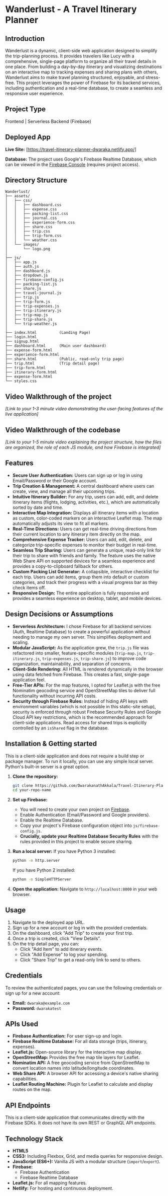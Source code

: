 # Wanderlust - A Travel Itinerary Planner

## Introduction
Wanderlust is a dynamic, client-side web application designed to simplify the trip-planning process. It provides travelers like Lucy with a comprehensive, single-page platform to organize all their travel details in one place. From building a day-by-day itinerary and visualizing destinations on an interactive map to tracking expenses and sharing plans with others, Wanderlust aims to make travel planning structured, enjoyable, and stress-free. This project leverages the power of Firebase for its backend services, including authentication and a real-time database, to create a seamless and responsive user experience.

## Project Type
Frontend | Serverless Backend (Firebase)

## Deployed App
**Live Site:** [https://travel-itinerary-planner-dwaraka.netlify.app/]

**Database:** The project uses Google's Firebase Realtime Database, which can be viewed in the [Firebase Console](https://console.firebase.google.com/) (requires project access).

## Directory Structure
```
Wanderlust/
├── assets/
│   ├── css/
│   │   ├── dashboard.css
│   │   ├── expense.css
│   │   ├── packing-list.css
│   │   ├── journal.css
│   │   ├── experience-form.css
│   │   ├── share.css
│   │   ├── trip.css
│   │   ├── trip-form.css
│   │   └── weather.css
│   └── images/
│       └── logo.png
│
├── js/
│   ├── app.js
│   ├── auth.js
│   ├── dashboard.js
│   ├── dropdown.js
│   ├── firebase-config.js
│   ├── packing-list.js
│   ├── share.js
│   ├── travel-journal.js
│   ├── trip.js
│   ├── trip-form.js
│   ├── trip-expenses.js
│   ├── trip-itinerary.js
│   ├── trip-map.js
│   ├── trip-share.js
│   └── trip-weather.js
│
├── index.html          (Landing Page)
├── login.html
├── signup.html
├── dashboard.html      (Main user dashboard)
├── expense-form.html
├── experience-form.html
├── share.html          (Public, read-only trip page)
├── trip.html           (Trip detail page)
├── trip-form.html
├── itinerary-form.html
├── expense-form.html
└── styles.css
```

## Video Walkthrough of the project
*[Link to your 1-3 minute video demonstrating the user-facing features of the live application]*

## Video Walkthrough of the codebase
*[Link to your 1-5 minute video explaining the project structure, how the files are organized, the role of each JS module, and how Firebase is integrated]*

## Features
- **Secure User Authentication:** Users can sign up or log in using Email/Password or their Google account.
- **Trip Creation & Management:** A central dashboard where users can create, view, and manage all their upcoming trips.
- **Intuitive Itinerary Builder:** For any trip, users can add, edit, and delete itinerary items (flights, lodging, activities, etc.), which are automatically sorted by date and time.
- **Interactive Map Integration:** Displays all itinerary items with a location as custom, color-coded markers on an interactive Leaflet map. The map automatically adjusts its view to fit all markers.
- **Real-Time Directions:** Users can get real-time driving directions from their current location to any itinerary item directly on the map.
- **Comprehensive Expense Tracker:** Users can add, edit, delete, and categorize trip-specific expenses to monitor their budget in real-time.
- **Seamless Trip Sharing:** Users can generate a unique, read-only link for their trip to share with friends and family. The feature uses the native Web Share API on supported devices for a seamless experience and provides a copy-to-clipboard fallback for others.
- **Custom Packing List Generator:** A collapsible, interactive checklist for each trip. Users can add items, group them into default or custom categories, and track their progress with a visual progress bar as they check items off.
- **Responsive Design:** The entire application is fully responsive and provides a seamless experience on desktop, tablet, and mobile devices.

## Design Decisions or Assumptions
- **Serverless Architecture:** I chose Firebase for all backend services (Auth, Realtime Database) to create a powerful application without needing to manage my own server. This simplifies deployment and scaling.
- **Modular JavaScript:** As the application grew, the `trip.js` file was refactored into smaller, feature-specific modules (`trip-map.js`, `trip-itinerary.js`, `trip-expenses.js`, `trip-share.js`) to improve code organization, maintainability, and separation of concerns.
- **Client-Side Rendering:** All HTML is rendered dynamically in the browser using data fetched from Firebase. This creates a fast, single-page application feel.
- **Free-Tier APIs:** For the map features, I opted for Leaflet.js with the free Nominatim geocoding service and OpenStreetMap tiles to deliver full functionality without incurring API costs.
- **Security through Firebase Rules:** Instead of hiding API keys with environment variables (which is not possible in this static-site setup), security is enforced through robust Firebase Security Rules and Google Cloud API key restrictions, which is the recommended approach for client-side applications. Read access for shared trips is explicitly controlled by an `isShared` flag in the database.

## Installation & Getting started
This is a client-side application and does not require a build step or package manager. To run it locally, you can use any simple local server. Python's built-in server is a great option.

1.  **Clone the repository:**
    ```bash
    git clone https://github.com/DwarakanathAkkala/Travel-Itinerary-Planner
    cd your-repo-name

2.  **Set up Firebase:**
    - You will need to create your own project on [Firebase](https://firebase.google.com/).
    - Enable Authentication (Email/Password and Google providers).
    - Enable the Realtime Database.
    - Copy your project's Firebase configuration object into `js/firebase-config.js`.
    - **Crucially, update your Realtime Database Security Rules** with the rules provided in this project to enable secure sharing.

3.  **Run a local server:**
    If you have Python 3 installed:
    ```bash
    python -m http.server
    ```
    If you have Python 2 installed:
    ```bash
    python -m SimpleHTTPServer
    ```
4.  **Open the application:**
    Navigate to `http://localhost:8000` in your web browser.

## Usage
1.  Navigate to the deployed app URL.
2.  Sign up for a new account or log in with the provided credentials.
3.  On the dashboard, click "Add Trip" to create your first trip.
4.  Once a trip is created, click "View Details".
5.  On the trip detail page, you can:
    - Click "Add Item" to add itinerary events.
    - Click "Add Expense" to log your spending.
    - Click "Share Trip" to get a read-only link to send to others.

## Credentials
To review the authenticated pages, you can use the following credentials or sign up for a new account:

-   **Email:** `dwaraka@example.com`
-   **Password:** `dwarakatest`

## APIs Used
-   **Firebase Authentication:** For user sign-up and login.
-   **Firebase Realtime Database:** For all data storage (trips, itinerary, expenses).
-   **Leaflet.js:** Open-source library for the interactive map display.
-   **OpenStreetMap:** Provides the free map tile layers for Leaflet.
-   **Nominatim API:** A free geocoding service from OpenStreetMap to convert location names into latitude/longitude coordinates.
-   **Web Share API:** A browser API for accessing a device's native sharing capabilities.
-   **Leaflet Routing Machine:** Plugin for Leaflet to calculate and display routes on the map.

## API Endpoints
This is a client-side application that communicates directly with the Firebase SDKs. It does not have its own REST or GraphQL API endpoints.

## Technology Stack
-   **HTML5**
-   **CSS3:** Including Flexbox, Grid, and media queries for responsive design.
-   **JavaScript (ES6+):** Vanilla JS with a modular structure (`import`/`export`).
-   **Firebase:**
    -   Firebase Authentication
    -   Firebase Realtime Database
-   **Leaflet.js:** For all mapping features.
-   **Netlify:** For hosting and continuous deployment.